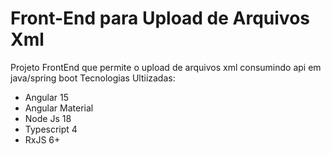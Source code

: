 # Front-End para Upload de Arquivos Xml
Projeto FrontEnd que permite o upload de arquivos xml 
consumindo api em java/spring boot
Tecnologias Ultiizadas:

* Angular 15
* Angular Material
* Node Js 18
* Typescript 4
* RxJS 6+
